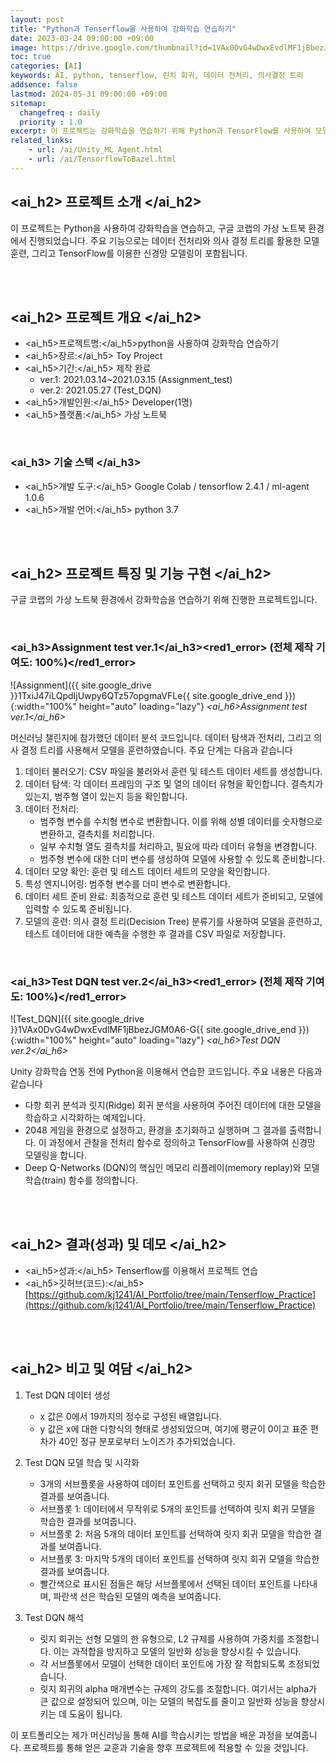 ```yaml
---
layout: post
title: "Python과 Tenserflow을 사용하여 강화학습 연습하기"
date: 2023-03-24 09:00:00 +09:00
image: https://drive.google.com/thumbnail?id=1VAx0DvG4wDwxEvdlMF1jBbezJGM0A6-G
toc: true
categories: [AI]
keywords: AI, python, tenserflow, 린치 회귀, 데이터 전처리, 의사결정 트리
addsence: false
lastmod: 2024-05-31 09:00:00 +09:00
sitemap: 
  changefreq : daily
  priority : 1.0
excerpt: 이 프로젝트는 강화학습을 연습하기 위해 Python과 TensorFlow를 사용하여 모델을 학습시키고 분석했습니다.
related_links:
    - url: /ai/Unity_ML_Agent.html
    - url: /ai/TensorflowToBazel.html
---
```


## <ai_h2> 프로젝트 소개 </ai_h2>

이 프로젝트는 Python을 사용하여 강화학습을 연습하고, 구글 코랩의 가상 노트북 환경에서 진행되었습니다. 주요 기능으로는 데이터 전처리와 의사 결정 트리를 활용한 모델 훈련, 그리고 TensorFlow를 이용한 신경망 모델링이 포함됩니다.


<br>
<br>

## <ai_h2> 프로젝트 개요 </ai_h2>

- <span><ai_h5>프로젝트명:</ai_h5>python을 사용하여 강화학습 연습하기</span>
- <span><ai_h5>장르:</ai_h5> Toy Project</span>
- <span><ai_h5>기간:</ai_h5> 제작 완료</span>
    - ver.1: 2021.03.14~2021.03.15 (Assignment_test)
    - ver.2: 2021.05.27 (Test_DQN)
- <span><ai_h5>개발인원:</ai_h5> Developer(1명)</span>
- <span><ai_h5>플랫폼:</ai_h5> 가상 노트북</span>

<br>

### <ai_h3> 기술 스택 </ai_h3>

- <span><ai_h5>개발 도구:</ai_h5> Google Colab / tensorflow 2.4.1 / ml-agent 1.0.6 </span>
- <span><ai_h5>개발 언어:</ai_h5> python 3.7 </span>

<br>
<br>

## <ai_h2> 프로젝트 특징 및 기능 구현 </ai_h2>

구글 코랩의 가상 노트북 환경에서 강화학습을 연습하기 위해 진행한 프로젝트입니다.
 
<br>

### <ai_h3>Assignment test ver.1</ai_h3><red1_error> (전체 제작 기여도: 100%)</red1_error>

![Assignment]({{ site.google_drive }}1TxiJ47iLQpdIjUwpy6QTz57opgmaVFLe{{ site.google_drive_end }}){:width="100%" height="auto" loading="lazy"}
*<ai_h6>Assignment test ver.1</ai_h6>*

머신러닝 챌린지에 참가했던 데이터 분석 코드입니다. 데이터 탐색과 전처리, 그리고 의사 결정 트리를 사용해서 모델을 훈련하였습니다. 주요 단계는 다음과 같습니다

1. 데이터 불러오기: CSV 파일을 불러와서 훈련 및 테스트 데이터 세트를 생성합니다.
2. 데이터 탐색: 각 데이터 프레임의 구조 및 열의 데이터 유형을 확인합니다. 결측치가 있는지, 범주형 열이 있는지 등을 확인합니다.
3. 데이터 전처리:
    - 범주형 변수를 수치형 변수로 변환합니다. 이를 위해 성별 데이터를 숫자형으로 변환하고, 결측치를 처리합니다.
    - 일부 수치형 열도 결측치를 처리하고, 필요에 따라 데이터 유형을 변경합니다.
    - 범주형 변수에 대한 더미 변수를 생성하여 모델에 사용할 수 있도록 준비합니다.
4. 데이터 모양 확인: 훈련 및 테스트 데이터 세트의 모양을 확인합니다.
5. 특성 엔지니어링: 범주형 변수를 더미 변수로 변환합니다.
6. 데이터 세트 준비 완료: 최종적으로 훈련 및 테스트 데이터 세트가 준비되고, 모델에 입력할 수 있도록 준비됩니다.
7. 모델의 훈련: 의사 결정 트리(Decision Tree) 분류기를 사용하여 모델을 훈련하고, 테스트 데이터에 대한 예측을 수행한 후 결과를 CSV 파일로 저장합니다.

<br>

### <ai_h3>Test DQN test ver.2</ai_h3><red1_error> (전체 제작 기여도: 100%)</red1_error>

![Test_DQN]({{ site.google_drive }}1VAx0DvG4wDwxEvdlMF1jBbezJGM0A6-G{{ site.google_drive_end }}){:width="100%" height="auto" loading="lazy"}
*<ai_h6>Test DQN ver.2</ai_h6>*

Unity 강화학습 연동 전에 Python을 이용해서 연습한 코드입니다. 주요 내용은 다음과 같습니다

- 다항 회귀 분석과 릿지(Ridge) 회귀 분석을 사용하여 주어진 데이터에 대한 모델을 학습하고 시각화하는 예제입니다.
- 2048 게임을 환경으로 설정하고, 환경을 초기화하고 실행하며 그 결과를 출력합니다. 이 과정에서 관찰을 전처리 함수로 정의하고 TensorFlow를 사용하여 신경망 모델링을 합니다.
- Deep Q-Networks (DQN)의 핵심인 메모리 리플레이(memory replay)와 모델 학습(train) 함수를 정의합니다.


<br>
<br>

## <ai_h2> 결과(성과) 및 데모 </ai_h2>

- <span><ai_h5>성과:</ai_h5> Tenserflow를 이용해서 프로젝트 연습 </span>
- <span><ai_h5>깃허브(코드):</ai_h5> [https://github.com/kj1241/AI_Portfolio/tree/main/Tenserflow_Practice](https://github.com/kj1241/AI_Portfolio/tree/main/Tenserflow_Practice)</span>

<br>
<br>

## <ai_h2> 비고 및 여담 </ai_h2>

1. Test DQN 데이터 생성
    - x 값은 0에서 19까지의 정수로 구성된 배열입니다.
    - y 값은 x에 대한 다항식의 형태로 생성되었으며, 여기에 평균이 0이고 표준 편차가 40인 정규 분포로부터 노이즈가 추가되었습니다.

2. Test DQN 모델 학습 및 시각화
    - 3개의 서브플롯을 사용하여 데이터 포인트를 선택하고 릿지 회귀 모델을 학습한 결과를 보여줍니다.
    - 서브플롯 1: 데이터에서 무작위로 5개의 포인트를 선택하여 릿지 회귀 모델을 학습한 결과를 보여줍니다.
    - 서브플롯 2: 처음 5개의 데이터 포인트를 선택하여 릿지 회귀 모델을 학습한 결과를 보여줍니다.
    - 서브플롯 3: 마지막 5개의 데이터 포인트를 선택하여 릿지 회귀 모델을 학습한 결과를 보여줍니다.
    - 빨간색으로 표시된 점들은 해당 서브플롯에서 선택된 데이터 포인트를 나타내며, 파란색 선은 학습된 모델의 예측을 보여줍니다.
    
3. Test DQN 해석
    - 릿지 회귀는 선형 모델의 한 유형으로, L2 규제를 사용하여 가중치를 조절합니다. 이는 과적합을 방지하고 모델의 일반화 성능을 향상시킬 수 있습니다.
    - 각 서브플롯에서 모델이 선택한 데이터 포인트에 가장 잘 적합되도록 조정되었습니다.
    - 릿지 회귀의 alpha 매개변수는 규제의 강도를 조절합니다. 여기서는 alpha가 큰 값으로 설정되어 있으며, 이는 모델의 복잡도를 줄이고 일반화 성능을 향상시키는 데 도움이 됩니다.

이 포트폴리오는 제가 머신러닝을 통해 AI를 학습시키는 방법을 배운 과정을 보여줍니다. 프로젝트를 통해 얻은 교훈과 기술을 향후 프로젝트에 적용할 수 있을 것입니다.